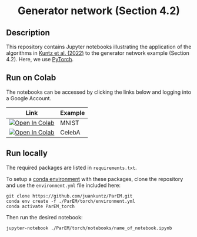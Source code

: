 # <p align="center">Generator network (Section 4.2)<br>

## Description

This repository contains Jupyter notebooks illustrating the application of the 
algorithms in [Kuntz et al. (2022)](https://juankuntz.github.io/publication/parem/)
to the generator network example (Section 4.2).
Here, we use [PyTorch](https://github.com/pytorch/pytorch). 

## Run on Colab

The notebooks can be accessed by clicking the links below and logging into a Google Account.

| Link | Example |
|:----:|:-----|
|[![Open In Colab](https://colab.research.google.com/assets/colab-badge.svg)](https://colab.research.google.com/github/juankuntz/ParEM/blob/main/torch/notebooks/MNIST.ipynb)  | MNIST |
|[![Open In Colab](https://colab.research.google.com/assets/colab-badge.svg)](https://colab.research.google.com/github/juankuntz/ParEM/blob/main/torch/notebooks/CelebA.ipynb) | CelebA |

## Run locally

The required packages are listed in `requirements.txt`.

To setup a [conda environment](https://docs.conda.io/projects/conda/en/latest/user-guide/concepts/environments.html) with these packages, clone the repository and use the `environment.yml` file included here:

```
git clone https://github.com/juankuntz/ParEM.git
conda env create -f ./ParEM/torch/environment.yml
conda activate ParEM_torch
```

Then run the desired notebook:

```
jupyter-notebook ./ParEM/torch/notebooks/name_of_notebook.ipynb
```
